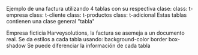 Ejemplo de una factura utilizando 4 tablas con su respectiva clase:
class: t-empresa
class: t-cliente
class: t-productos
class: t-adicional
Estas tablas contienen una clase general "tabla"

Empresa ficticia Harveysolutions, la factura se asemeja a un documento real.
Se da estilos a cada tabla usando:
background-color
border
box-shadow
Se puede diferenciar la información de cada tabla
